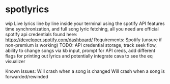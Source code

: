 # spotlyrics
wip
Live lyrics line by line inside your terminal using the spotify API
features time synchronization, and full song lyric fetching, all you need are official spotify api credentials found here:
https://developer.spotify.com/dashboard/
Requirements: Spotify (unsure if non-premium is working)
TODO: API credential storage, track seek flow, ability to change songs via kb input, prompt for API creds, add different flags for printing out lyrics and potentially integrate cava to see the eq visualizer

Known Issues: 
Will crash when a song is changed
Will crash when a song is forwarded/rewinded
